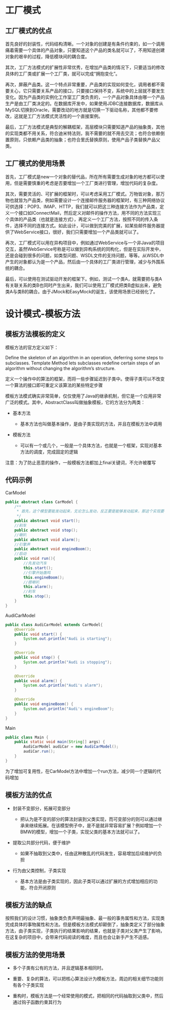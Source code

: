 # 工厂模式

## 工厂模式的优点

首先良好的封装性，代码结构清晰。一个对象的创建是有条件约束的，如一个调用痛着需要一个具体的产品对象，只要知道这个产品的类名就可以了，不用知道创建对象的艰辛的过程，降低模块间的耦合度。

其次，工厂方法模式的扩展性非常优秀，在增加产品类的情况下，只要适当的修改具体的工厂类或扩展一个工厂类，就可以完成“拥抱变化”。

再次，屏蔽产品类。这一个特点非常重要，产品类的实现如何变化，调用者都不需要关心，它只需要关系产品的接口，只要接口保持不变，系统中的上层就不要发生变化。因为产品类的实例化工作室工厂类负责的，一个产品对象具体由哪一个产品生产是由工厂类决定的。在数据库开发中，如果使用JDBC连接数据库，数据库从MySQL切换到Oracle，需要改动的地方就是切换一下驱动名称，其他都不要修改，这就是工厂方法模式灵活性的一个直接案例。

最后，工厂方法模式是典型的解耦框架，高层模块只需要知道产品的抽象类，其他的实现类都不用关系，符合迪米特法则，我不需要的就不用去交流；也符合依赖倒置原则，只依赖产品类的抽象；也符合里氏替换原则，使用产品子类替换产品父类。

## 工厂模式的使用场景

首先，工厂模式是new一个对象的替代品，所在所有需要生成对象的地方都可以使用，但是需要慎重的考虑是否要增加一个工厂类进行管理，增加代码的复杂度。

其次，需要灵活的、可扩展的框架时，可以考虑采用工厂模式。万物皆对象，那万物也就皆为产品类，例如需要设计一个连接邮件服务器的框架时，有三种网络协议可供选择：POP3、IMAP、HTTP，我们就可以把这三种连接方法作为产品类，定义一个接口如IConnectMail，然后定义对邮件的操作方法，用不同的方法实现三个具体的产品类（也就是连接方式），再定义一个工厂方法，按照不同的传入条件，选择不同的连接方式。如此设计，可以做到完美的扩展，如某些邮件服务器提供了WebService接口，很好，我们只需要增加一个产品类就可以了。

再次，工厂模式可以用在异构项目中，例如通过WebService与一个非Java的项目交互，虽然WebService号称是可以做到异构系统的同构化，但是在实际开发中，还是会碰到很多的问题，如类型问题、WSDL文件的支持问题，等等。从WSDL中产生的对象都认为是一个产品，然后由一个具体的工厂类进行管理，减少与外围系统的耦合。

最后，可以使用在测试驱动开发的框架下。例如，测试一个类A，就需要把与类A有关联关系的类B也同时产生出来，我们可以使用工厂模式把类B虚拟出来，避免类A与类B的耦合。由于JMock和EasyMock的诞生，该使用场景已经弱化了。
# 设计模式-模板方法

## 模板方法模板的定义

模板方法的官方定义如下：

Define the skeleton of an algorithm in an operation, deferring some steps to subclasses. Template Method lets subclasses redefine certain steps of an algorithm without changing the algorithm’s structure.

定义一个操作中的算法的框架，而将一些步骤延迟到子类中。使得子类可以不改变一个算法的接口即可重定义该算法的某些特定步骤

模板方法模式确实非常简单，仅仅使用了Java的继承机制，但它是一个应用非常广泛的模式。其中，AbstractClass叫做抽象模板，它的方法分为两类：

- 基本方法

    - 基本方法也叫做基本操作，是由子类实现的方法，并且在模板方法中调用
- 模板方法

    - 可以有一个或几个，一般是一个具体方法，也就是一个框架，实现对基本方法的调度，完成固定的逻辑

注意：为了防止恶意的操作，一般模板方法都加上final关键词，不允许被覆写

## 代码示例

CarModel

```java
public abstract class CarModel {
    /**
     * 首先，这个模型要能发动起来，无论怎么发动，反正要是能够发动起来，那这个实现要在实现类里面了
     */
    public abstract void start();
    //刹车
    public abstract void stop();
    //喇叭
    public abstract void alarm();
    //引擎声
    public abstract void engineBoom();
    //启动
    public void run(){
        //先发动汽车
        this.start();
        //引擎开始轰鸣
        this.engineBoom();
        //摁喇叭
        this.alarm();
        //刹车
        this.stop();
    }
}
```

AudiCarModel

```java
public class AudiCarModel extends CarModel{
    @Override
    public void start() {
        System.out.println("Audi is starting");
    }

    @Override
    public void stop() {
        System.out.println("Audi is stopping");
    }

    @Override
    public void alarm() {
        System.out.println("Audi's alarm");
    }

    @Override
    public void engineBoom() {
        System.out.println("Audi's engineBoom");
    }
}

```

Main

```java
public class Main {
    public static void main(String[] args) {
        AudiCarModel audiCar = new AudiCarModel();
        audiCar.run();
    }
}
```

为了增加可复用性，在CarModel方法中增加一个run方法，减少同一个逻辑的代码增加

## 模板方法的优点

- 封装不变部分，拓展可变部分

    - 把认为是不变的部分的算法封装到父类实现，而可变部分的则可以通过继承来继续拓展。在该模型例子中，是不是就非常容易扩展？例如增加一个BMW的模型，增加一个子类，实现父类的基本方法就可以了。

- 提取公共部分代码，便于维护

    - 如果不抽取到父类中，任由这种散乱的代码发生，容易增加后续维护的负担

- 行为由父类控制，子类实现

    - 基本方法是由子类实现的，因此子类可以通过扩展的方式增加相应的功能，符合开闭原则


## 模板方法的缺点

按照我们的设计习惯，抽象类负责声明最抽象、最一般的事务属性和方法，实现类完成具体的事物属性和方法。但是模板方法模式却颠倒了，抽象类定义了部分抽象方法，由子类实现，子类执行的结果影响的结果，也就是子类对父类产生了影响，在这复杂的项目中，会带来代码阅读的难度，而且也会让新手产生不适感。

## 模板方法的使用场景

- 多个子类有公有的方法，并且逻辑基本相同时。

- 重要、复杂的算法，可以把核心算法设计为模板方法，周边的相关细节功能则有各个子类实现

- 重构时，模板方法是一个经常使用的模式，把相同的代码抽取到父类中，然后通过钩子函数约束其行为